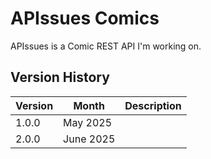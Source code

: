 # APIssues Comics

APIssues is a Comic REST API I'm working on.

## Version History
| Version        | Month       | Description  |
| -------------  | ----------- | -----------  |
| 1.0.0          | May 2025    |              |
| 2.0.0          | June 2025   |              | 
